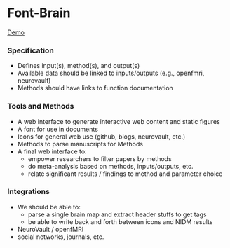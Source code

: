 # Font-Brain

[Demo](http://vbmis.com/bmi/project/font-brain/)

### Specification
- Defines input(s), method(s), and output(s)
- Available data should be linked to inputs/outputs (e.g., openfmri, neurovault)
- Methods should have links to function documentation

### Tools and Methods
- A web interface to generate interactive web content and static figures
- A font for use in documents
- Icons for general web use (github, blogs, neurovault, etc.)
- Methods to parse manuscripts for Methods
- A final web interface to:
  - empower researchers to filter papers by methods
  - do meta-analysis based on methods, inputs/outputs, etc.
  - relate significant results / findings to method and parameter choice

### Integrations
- We should be able to:
    - parse a single brain map and extract header stuffs to get tags
    - be able to write back and forth between icons and NIDM results
- NeuroVault / openfMRI
- social networks, journals, etc.
